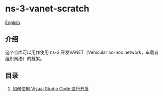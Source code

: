 # ns-3-vanet-scratch

[English](README.md)

## 介绍

这个仓库可以用作使用 ns-3 开发VANET（Vehicular ad-hoc network，车载自组织网络）的框架。

## 目录

1. [如何使用 Visual Studio Code 进行开发](doc/How-to-start-with-vscode_zh_CN.md)
